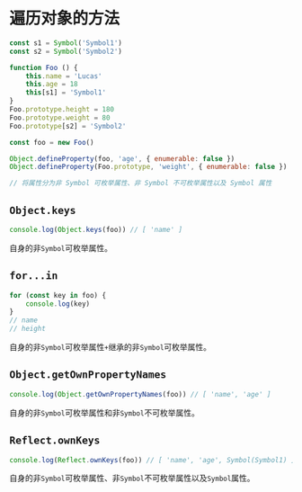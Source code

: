 # 遍历对象的方法

```js
const s1 = Symbol('Symbol1')
const s2 = Symbol('Symbol2')

function Foo () {
    this.name = 'Lucas'
    this.age = 18
    this[s1] = 'Symbol1'
}
Foo.prototype.height = 180
Foo.prototype.weight = 80
Foo.prototype[s2] = 'Symbol2'

const foo = new Foo()

Object.defineProperty(foo, 'age', { enumerable: false })
Object.defineProperty(Foo.prototype, 'weight', { enumerable: false })

// 将属性分为非 Symbol 可枚举属性、非 Symbol 不可枚举属性以及 Symbol 属性
```

## `Object.keys`

```js
console.log(Object.keys(foo)) // [ 'name' ]
```

自身的非`Symbol`可枚举属性。

## `for...in`

```js
for (const key in foo) {
    console.log(key)
}
// name
// height
```

自身的非`Symbol`可枚举属性`+`继承的非`Symbol`可枚举属性。

## `Object.getOwnPropertyNames`

```js
console.log(Object.getOwnPropertyNames(foo)) // [ 'name', 'age' ]
```

自身的非`Symbol`可枚举属性和非`Symbol`不可枚举属性。

## `Reflect.ownKeys`

```js
console.log(Reflect.ownKeys(foo)) // [ 'name', 'age', Symbol(Symbol1) ]
```

自身的非`Symbol`可枚举属性、非`Symbol`不可枚举属性以及`Symbol`属性。

